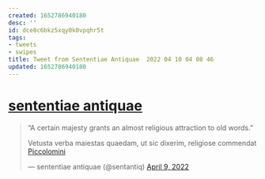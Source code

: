 ```yaml
---
created: 1652786940180
desc: ''
id: dce8c6bkz5xqy0k0vpqhr5t
tags:
- tweets
- swipes
title: Tweet from Sententiae Antiquae  2022 04 10 04 08 46
updated: 1652786940180
---
```

   
# [sententiae antiquae](https://twitter.com/sentantiq/status/1512884554675023876)   
   
> “A certain majesty grants an almost religious attraction to old words.”     
>      
> Vetusta verba maiestas quaedam, ut sic dixerim, religiose commendat [Piccolomini](https://twitter.com/hashtag/Piccolomini?src=hash&ref_src=twsrc%5Etfw)   
>    
> — sententiae antiquae (@sentantiq) [April 9, 2022](https://twitter.com/sentantiq/status/1512884554675023876?ref_src=twsrc%5Etfw)
